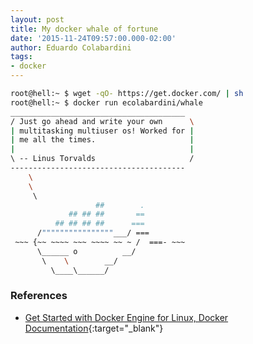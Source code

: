 ```yaml
---
layout: post
title: My docker whale of fortune
date: '2015-11-24T09:57:00.000-02:00'
author: Eduardo Colabardini
tags:
- docker
---
```


~~~bash
root@hell:~ $ wget -qO- https://get.docker.com/ | sh
root@hell:~ $ docker run ecolabardini/whale
_______________________________________
/ Just go ahead and write your own      \
| multitasking multiuser os! Worked for |
| me all the times.                     |
|                                       |
\ -- Linus Torvalds                     /
---------------------------------------
    \
    \
     \   
                   ##        .          
             ## ## ##       ==          
          ## ## ## ##      ===          
      /""""""""""""""""___/ ===      
 ~~~ {~~ ~~~~ ~~~ ~~~~ ~~ ~ /  ===- ~~~   
      \______ o          __/          
       \    \        __/           
         \____\______/  
~~~

<!-- more -->

### References
* [Get Started with Docker Engine for Linux, Docker Documentation](http://docs.docker.com/linux/started/){:target="_blank"}
